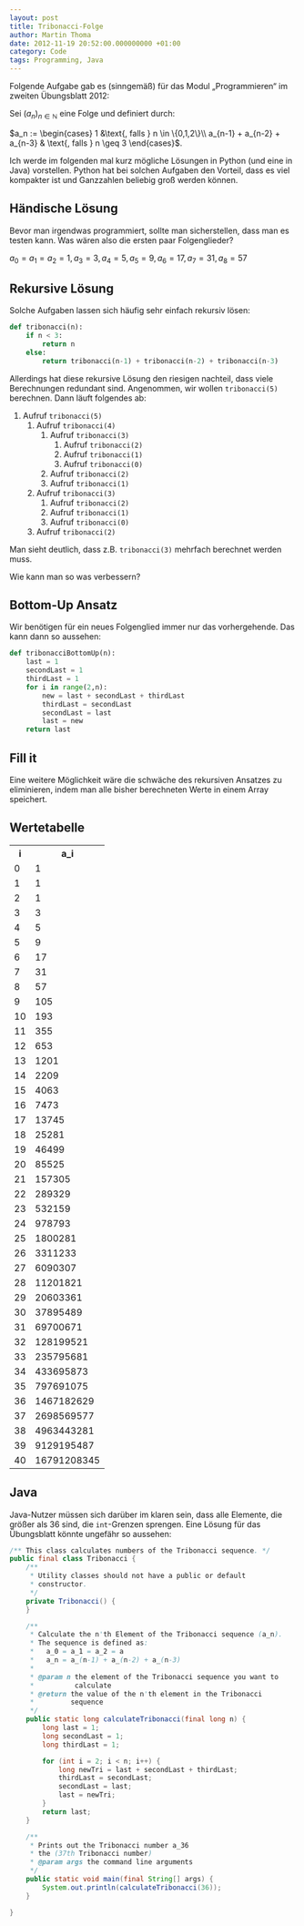 ```yaml
---
layout: post
title: Tribonacci-Folge
author: Martin Thoma
date: 2012-11-19 20:52:00.000000000 +01:00
category: Code
tags: Programming, Java
---
```

Folgende Aufgabe gab es (sinngem&auml;&szlig;) f&uuml;r das Modul &bdquo;Programmieren&ldquo; im zweiten &Uuml;bungsblatt 2012:

Sei $(a_n)_{n \in \mathbb{N}}$ eine Folge und definiert durch:

$a_n := \begin{cases}
1 &\text{, falls } n \in \{0,1,2\}\\
a_{n-1} + a_{n-2} + a_{n-3} & \text{, falls } n \geq 3
\end{cases}$.

Ich werde im folgenden mal kurz m&ouml;gliche L&ouml;sungen in Python (und eine in Java) vorstellen. Python hat bei solchen Aufgaben den Vorteil, dass es viel kompakter ist und Ganzzahlen beliebig gro&szlig; werden k&ouml;nnen.

<h2>H&auml;ndische L&ouml;sung</h2>
Bevor man irgendwas programmiert, sollte man sicherstellen, dass man es testen kann. Was w&auml;ren also die ersten paar Folgenglieder?

$a_0 = a_1 = a_2 = 1, a_3 = 3, a_4 = 5, a_5 = 9, a_6 = 17, a_7 = 31, a_8 = 57$

<h2>Rekursive L&ouml;sung</h2>
Solche Aufgaben lassen sich h&auml;ufig sehr einfach rekursiv l&ouml;sen:

```python
def tribonacci(n):
    if n < 3:
        return n
    else:
        return tribonacci(n-1) + tribonacci(n-2) + tribonacci(n-3)
```

Allerdings hat diese rekursive L&ouml;sung den riesigen nachteil, dass viele Berechnungen redundant sind.
Angenommen, wir wollen <code>tribonacci(5)</code> berechnen. Dann l&auml;uft folgendes ab:

<ol>
  <li>Aufruf <code>tribonacci(5)</code>
    <ol>
      <li>Aufruf <code>tribonacci(4)</code>
        <ol>
          <li>Aufruf <code>tribonacci(3)</code>
            <ol>
              <li>Aufruf <code>tribonacci(2)</code>
              <li>Aufruf <code>tribonacci(1)</code>
              <li>Aufruf <code>tribonacci(0)</code>
            </ol>
          </li>
          <li>Aufruf <code>tribonacci(2)</code></li>
          <li>Aufruf <code>tribonacci(1)</code></li>
        </ol>
      </li>
      <li>Aufruf <code>tribonacci(3)</code>
        <ol>
          <li>Aufruf <code>tribonacci(2)</code>
          <li>Aufruf <code>tribonacci(1)</code>
          <li>Aufruf <code>tribonacci(0)</code>
        </ol>
      </li>
      <li>Aufruf <code>tribonacci(2)</code>
    </ol>
  </li>
</ol>

Man sieht deutlich, dass z.B. <code>tribonacci(3)</code> mehrfach berechnet werden muss.

Wie kann man so was verbessern?

<h2>Bottom-Up Ansatz</h2>
Wir ben&ouml;tigen f&uuml;r ein neues Folgenglied immer nur das vorhergehende. Das kann dann so aussehen:

```python
def tribonacciBottomUp(n):
    last = 1
    secondLast = 1
    thirdLast = 1
    for i in range(2,n):
        new = last + secondLast + thirdLast
        thirdLast = secondLast
        secondLast = last
        last = new
    return last
```

<h2>Fill it</h2>
Eine weitere M&ouml;glichkeit w&auml;re die schw&auml;che des rekursiven Ansatzes zu eliminieren, indem man alle bisher berechneten Werte in einem Array speichert.

<h2>Wertetabelle</h2>
<table>
<tr><th>i</th><th>a_i</th></tr>
<tr><td>0</td><td>1</td></tr>
<tr><td>1</td><td>1</td></tr>
<tr><td>2</td><td>1</td></tr>
<tr><td>3</td><td>3</td></tr>
<tr><td>4</td><td>5</td></tr>
<tr><td>5</td><td>9</td></tr>
<tr><td>6</td><td>17</td></tr>
<tr><td>7</td><td>31</td></tr>
<tr><td>8</td><td>57</td></tr>
<tr><td>9</td><td>105</td></tr>
<tr><td>10</td><td>193</td></tr>
<tr><td>11</td><td>355</td></tr>
<tr><td>12</td><td>653</td></tr>
<tr><td>13</td><td>1201</td></tr>
<tr><td>14</td><td>2209</td></tr>
<tr><td>15</td><td>4063</td></tr>
<tr><td>16</td><td>7473</td></tr>
<tr><td>17</td><td>13745</td></tr>
<tr><td>18</td><td>25281</td></tr>
<tr><td>19</td><td>46499</td></tr>
<tr><td>20</td><td>85525</td></tr>
<tr><td>21</td><td>157305</td></tr>
<tr><td>22</td><td>289329</td></tr>
<tr><td>23</td><td>532159</td></tr>
<tr><td>24</td><td>978793</td></tr>
<tr><td>25</td><td>1800281</td></tr>
<tr><td>26</td><td>3311233</td></tr>
<tr><td>27</td><td>6090307</td></tr>
<tr><td>28</td><td>11201821</td></tr>
<tr><td>29</td><td>20603361</td></tr>
<tr><td>30</td><td>37895489</td></tr>
<tr><td>31</td><td>69700671</td></tr>
<tr><td>32</td><td>128199521</td></tr>
<tr><td>33</td><td>235795681</td></tr>
<tr><td>34</td><td>433695873</td></tr>
<tr><td>35</td><td>797691075</td></tr>
<tr><td>36</td><td>1467182629</td></tr>
<tr><td>37</td><td>2698569577</td></tr>
<tr><td>38</td><td>4963443281</td></tr>
<tr><td>39</td><td>9129195487</td></tr>
<tr><td>40</td><td>16791208345</td></tr>
</table>

<h2>Java</h2>
Java-Nutzer m&uuml;ssen sich dar&uuml;ber im klaren sein, dass alle Elemente, die gr&ouml;&szlig;er als 36 sind, die <code>int</code>-Grenzen sprengen. Eine L&ouml;sung f&uuml;r das &Uuml;bungsblatt k&ouml;nnte ungef&auml;hr so aussehen:

```java
/** This class calculates numbers of the Tribonacci sequence. */
public final class Tribonacci {
    /**
     * Utility classes should not have a public or default 
     * constructor.
     */
    private Tribonacci() {
    }

    /**
     * Calculate the n'th Element of the Tribonacci sequence (a_n). 
     * The sequence is defined as:
     *   a_0 = a_1 = a_2 = a
     *   a_n = a_(n-1) + a_(n-2) + a_(n-3)
     *
     * @param n the element of the Tribonacci sequence you want to
     *          calculate
     * @return the value of the n'th element in the Tribonacci
     *         sequence
     */
    public static long calculateTribonacci(final long n) {
        long last = 1;
        long secondLast = 1;
        long thirdLast = 1;

        for (int i = 2; i < n; i++) {
            long newTri = last + secondLast + thirdLast;
            thirdLast = secondLast;
            secondLast = last;
            last = newTri;
        }
        return last;
    }

    /**
     * Prints out the Tribonacci number a_36 
     * the (37th Tribonacci number)
     * @param args the command line arguments
     */
    public static void main(final String[] args) {
        System.out.println(calculateTribonacci(36));
    }

}

```
